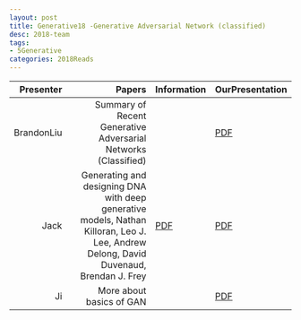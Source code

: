 ```yaml
---
layout: post
title: Generative18 -Generative Adversarial Network (classified)
desc: 2018-team
tags:
- 5Generative
categories: 2018Reads
---
```



| Presenter | Papers | Information| OurPresentation |
| -----: | ----------: | :----- | :----- |
| BrandonLiu | Summary of Recent Generative Adversarial Networks (Classified)  |  |  [PDF]({{site.baseurl}}/MoreTalksTeam/Un18/Liu18May-GANSummary.pdf) | 
| Jack |  Generating and designing DNA with deep generative models, Nathan Killoran, Leo J. Lee, Andrew Delong, David Duvenaud, Brendan J. Frey | [PDF](https://arxiv.org/abs/1712.06148) |  [PDF]({{site.baseurl}}/MoreTalksTeam/Jack/20180218_GeneratingDNA.pdf) | 
| Ji |  More about basics of GAN |  |  [PDF]({{site.baseurl}}/MoreTalksTeam/Ji/JIGAN.pdf) | 
